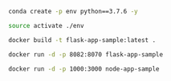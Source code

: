```bash
conda create -p env python==3.7.6 -y
```

```bash
source activate ./env
```

```bash
docker build -t flask-app-sample:latest .
```

```bash
docker run -d -p 8082:8070 flask-app-sample
```

```bash
docker run -d -p 1000:3000 node-app-sample
```